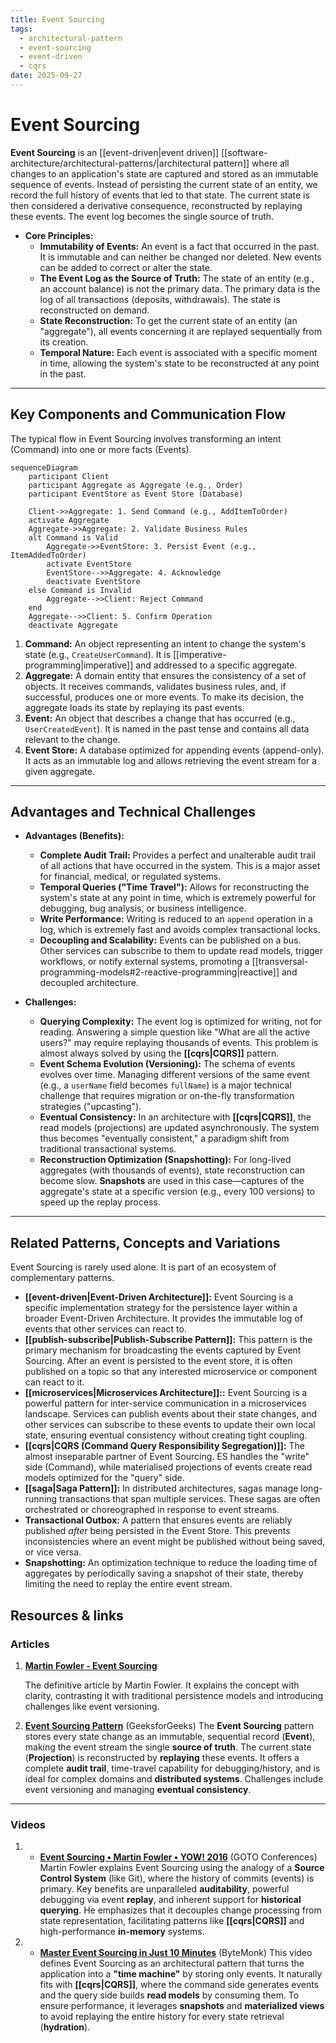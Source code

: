 ```yaml
---
title: Event Sourcing
tags:
  - architectural-pattern
  - event-sourcing
  - event-driven
  - cqrs
date: 2025-09-27
---
```

# Event Sourcing

**Event Sourcing** is an [[event-driven|event driven]] [[software-architecture/architectural-patterns/|architectural pattern]] where all changes to an application's state are captured and stored as an immutable sequence of events. Instead of persisting the current state of an entity, we record the full history of events that led to that state. The current state is then considered a derivative consequence, reconstructed by replaying these events. The event log becomes the single source of truth.

* **Core Principles:**
    * **Immutability of Events:** An event is a fact that occurred in the past. It is immutable and can neither be changed nor deleted. New events can be added to correct or alter the state.
    * **The Event Log as the Source of Truth:** The state of an entity (e.g., an account balance) is not the primary data. The primary data is the log of all transactions (deposits, withdrawals). The state is reconstructed on demand.
    * **State Reconstruction:** To get the current state of an entity (an "aggregate"), all events concerning it are replayed sequentially from its creation.
    * **Temporal Nature:** Each event is associated with a specific moment in time, allowing the system's state to be reconstructed at any point in the past.

---

## Key Components and Communication Flow

The typical flow in Event Sourcing involves transforming an intent (Command) into one or more facts (Events).

```mermaid
sequenceDiagram
    participant Client
    participant Aggregate as Aggregate (e.g., Order)
    participant EventStore as Event Store (Database)

    Client->>Aggregate: 1. Send Command (e.g., AddItemToOrder)
    activate Aggregate
    Aggregate->>Aggregate: 2. Validate Business Rules
    alt Command is Valid
        Aggregate->>EventStore: 3. Persist Event (e.g., ItemAddedToOrder)
        activate EventStore
        EventStore-->>Aggregate: 4. Acknowledge
        deactivate EventStore
    else Command is Invalid
        Aggregate-->>Client: Reject Command
    end
    Aggregate-->>Client: 5. Confirm Operation
    deactivate Aggregate
```

1.  **Command:** An object representing an intent to change the system's state (e.g., `CreateUserCommand`). It is [[imperative-programming|imperative]] and addressed to a specific aggregate.
2.  **Aggregate:** A domain entity that ensures the consistency of a set of objects. It receives commands, validates business rules, and, if successful, produces one or more events. To make its decision, the aggregate loads its state by replaying its past events.
3.  **Event:** An object that describes a change that has occurred (e.g., `UserCreatedEvent`). It is named in the past tense and contains all data relevant to the change.
4.  **Event Store:** A database optimized for appending events (append-only). It acts as an immutable log and allows retrieving the event stream for a given aggregate.

---

## Advantages and Technical Challenges

* **Advantages (Benefits):**
    * **Complete Audit Trail:** Provides a perfect and unalterable audit trail of all actions that have occurred in the system. This is a major asset for financial, medical, or regulated systems.
    * **Temporal Queries ("Time Travel"):** Allows for reconstructing the system's state at any point in time, which is extremely powerful for debugging, bug analysis, or business intelligence.
    * **Write Performance:** Writing is reduced to an `append` operation in a log, which is extremely fast and avoids complex transactional locks.
    * **Decoupling and Scalability:** Events can be published on a bus. Other services can subscribe to them to update read models, trigger workflows, or notify external systems, promoting a [[transversal-programming-models#2-reactive-programming|reactive]] and decoupled architecture.

* **Challenges:**
    * **Querying Complexity:** The event log is optimized for writing, not for reading. Answering a simple question like "What are all the active users?" may require replaying thousands of events. This problem is almost always solved by using the **[[cqrs|CQRS]]** pattern.
    * **Event Schema Evolution (Versioning):** The schema of events evolves over time. Managing different versions of the same event (e.g., a `userName` field becomes `fullName`) is a major technical challenge that requires migration or on-the-fly transformation strategies ("upcasting").
    * **Eventual Consistency:** In an architecture with **[[cqrs|CQRS]]**, the read models (projections) are updated asynchronously. The system thus becomes "eventually consistent," a paradigm shift from traditional transactional systems.
    * **Reconstruction Optimization (Snapshotting):** For long-lived aggregates (with thousands of events), state reconstruction can become slow. **Snapshots** are used in this case—captures of the aggregate's state at a specific version (e.g., every 100 versions) to speed up the replay process.

---

## Related Patterns, Concepts and Variations

Event Sourcing is rarely used alone. It is part of an ecosystem of complementary patterns.

* **[[event-driven|Event-Driven Architecture]]:** Event Sourcing is a specific implementation strategy for the persistence layer within a broader Event-Driven Architecture. It provides the immutable log of events that other services can react to.
* **[[publish-subscribe|Publish-Subscribe Pattern]]:** This pattern is the primary mechanism for broadcasting the events captured by Event Sourcing. After an event is persisted to the event store, it is often published on a topic so that any interested microservice or component can react to it.
* **[[microservices|Microservices Architecture]]::** Event Sourcing is a powerful pattern for inter-service communication in a microservices landscape. Services can publish events about their state changes, and other services can subscribe to these events to update their own local state, ensuring eventual consistency without creating tight coupling.
* **[[cqrs|CQRS (Command Query Responsibility Segregation)]]:** The almost inseparable partner of Event Sourcing. ES handles the "write" side (Command), while materialised projections of events create read models optimized for the "query" side.
* **[[saga|Saga Pattern]]:** In distributed architectures, sagas manage long-running transactions that span multiple services. These sagas are often orchestrated or choreographed in response to event streams.
* **Transactional Outbox:** A pattern that ensures events are reliably published *after* being persisted in the Event Store. This prevents inconsistencies where an event might be published without being saved, or vice versa.
* **Snapshotting:** An optimization technique to reduce the loading time of aggregates by periodically saving a snapshot of their state, thereby limiting the need to replay the entire event stream.

## **Resources & links**

### **Articles**

1.  **[Martin Fowler - Event Sourcing](https://martinfowler.com/eaaDev/EventSourcing.html)**

    The definitive article by Martin Fowler. It explains the concept with clarity, contrasting it with traditional persistence models and introducing challenges like event versioning.

2.  **[Event Sourcing Pattern](https://www.geeksforgeeks.org/system-design/event-sourcing-pattern/)** (GeeksforGeeks)
    The **Event Sourcing** pattern stores every state change as an immutable, sequential record (**Event**), making the event stream the single **source of truth**. The current state (**Projection**) is reconstructed by **replaying** these events. It offers a complete **audit trail**, time-travel capability for debugging/history, and is ideal for complex domains and **distributed systems**. Challenges include event versioning and managing **eventual consistency**.

---

### Videos

1. * **[Event Sourcing • Martin Fowler • YOW! 2016](http://www.youtube.com/watch?v=ck7t592bvBg)** (GOTO Conferences)
    Martin Fowler explains Event Sourcing using the analogy of a **Source Control System** (like Git), where the history of commits (events) is primary. Key benefits are unparalleled **auditability**, powerful debugging via event **replay**, and inherent support for **historical querying**. He emphasizes that it decouples change processing from state representation, facilitating patterns like **[[cqrs|CQRS]]** and high-performance **in-memory** systems.

2. * **[Master Event Sourcing in Just 10 Minutes](http://www.youtube.com/watch?v=ID-_ic1fLkY)** (ByteMonk)
    This video defines Event Sourcing as an architectural pattern that turns the application into a **"time machine"** by storing only events. It naturally fits with **[[cqrs|CQRS]]**, where the command side generates events and the query side builds **read models** by consuming them. To ensure performance, it leverages **snapshots** and **materialized views** to avoid replaying the entire history for every state retrieval (**hydration**).